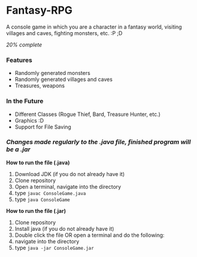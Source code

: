 # Fantasy-RPG

A console game in which you are a character in a fantasy world, visiting villages and caves, fighting monsters, etc.   :P ;D

_20% complete_

### Features

- Randomly generated monsters
- Randomly generated villages and caves
- Treasures, weapons

### In the Future

- Different Classes (Rogue Thief, Bard, Treasure Hunter, etc.)
- Graphics :D
- Support for File Saving

### _Changes made regularly to the .java file, finished program will be a .jar_

**How to run the file (.java)**
1. Download JDK (if you do not already have it)
2. Clone repository
3. Open a terminal, navigate into the directory
4. type `javac ConsoleGame.java`
5. type `java ConsoleGame`

**How to run the file (.jar)**

1. Clone repository
2. Install java (if you do not already have it)
3. Double click the file OR open a terminal and do the following:
4. navigate into the directory
5. type `java -jar ConsoleGame.jar`
